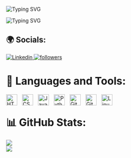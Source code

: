<!--### Hi there 👋-->

<!--
**AnkitaKumari17/AnkitaKumari17** is a ✨ _special_ ✨ repository because its `README.md` (this file) appears on your GitHub profile.

Here are some ideas to get you started:

- 🔭 I’m currently working on ...
- 🌱 I’m currently learning ...
- 👯 I’m looking to collaborate on ...
- 🤔 I’m looking for help with ...
- 💬 Ask me about ...
- 📫 How to reach me: ...
- 😄 Pronouns: ...
- ⚡ Fun fact: ...
-->
<!-- SVG Typing name -->
![Typing SVG](https://readme-typing-svg.demolab.com?font==Fira+Code&weight=700&size=30&duration=1&pause=1&color=B53A53&center=true&vCenter=true&repeat=false&width=1000&lines=Hello+&#128075;+I'm+Ankita+Kumari)

<!-- SVG Typing description -->
![Typing SVG](https://readme-typing-svg.demolab.com?font=Fira+Code&weight=900&size=26&pause=1000&center=true&vCenter=true&color=B53A53&background=941B7400&multiline=true&width=1000&height=105&lines=Computer+Science+Graduate++%F0%9F%91%A8%F0%9F%8F%BB%E2%80%8D%F0%9F%8E%93+;Software+Engineer++%F0%9F%92%BC;Passionate+coder+and+learner+%F0%9F%A4%93%F0%9F%92%BB)

<!-- Socials -->
## 🌍 Socials:
<p align="left">
  <a href="https://www.linkedin.com/in/ankitakumaripatna/">
    <img
      alt="Linkedin"
      title="LinkedIn"
      src="https://img.shields.io/badge/LinkedIn-%230077B5.svg?logo=linkedin&logoColor=white&style=for-the-badge&label"/>
</a>
<a href="https://github.com/theparthmaru?tab=followers">
    <img
      alt="followers"
      title="Follow me on Github"
      src="https://custom-icon-badges.demolab.com/github/followers/AnkitaKumari17?color=%23E1AD0E&labelColor=C79600&style=for-the-badge&logo=person-add&label=Follow&logoColor=white"/></a>
<br/>

# 🧰 Languages and Tools:

<div>
  <img align="left" alt="HTML" width="30px" style="padding-right:10px;" src="https://cdn.jsdelivr.net/gh/devicons/devicon/icons/html5/html5-plain.svg" />
  <img align="left" alt="CSS" width="30px" style="padding-right:10px;" src="https://cdn.jsdelivr.net/gh/devicons/devicon/icons/css3/css3-plain.svg" />
  <img align="left" alt="Java" width="30px" style="padding-right:10px;" src="https://cdn.jsdelivr.net/gh/devicons/devicon/icons/java/java-original.svg"/>
  <img align="left" alt="Python" width="30px" style="padding-right:10px;" src="https://cdn.jsdelivr.net/gh/devicons/devicon/icons/python/python-plain.svg" />
  <img align="left" alt="Git" width="30px" style="padding-right:10px;" src="https://cdn.jsdelivr.net/gh/devicons/devicon/icons/git/git-original.svg" />
  <img align="left" alt="GitHub" width="30px" style="padding-right:10px;" src="https://cdn.jsdelivr.net/gh/devicons/devicon/icons/github/github-original.svg" />
  <img align="left" alt="Linux" width="30px" style="padding-right:10px;" src="https://cdn.jsdelivr.net/gh/devicons/devicon/icons/linux/linux-original.svg" />
</div>
<br/>

</p>

# 📊 GitHub Stats:

<!--![](https://github-readme-stats.vercel.app/api?username=AnkitaKumari17&theme=radical&hide_border=false&include_all_commits=true&count_private=false)<br/>-->
![](https://github-readme-streak-stats.herokuapp.com/?user=AnkitaKumari17&theme=radical&hide_border=false)<br/>
![](https://github-readme-stats.vercel.app/api/top-langs/?username=AnkitaKumari17&theme=radical&hide_border=false&include_all_commits=true&count_private=false&layout=compact)

